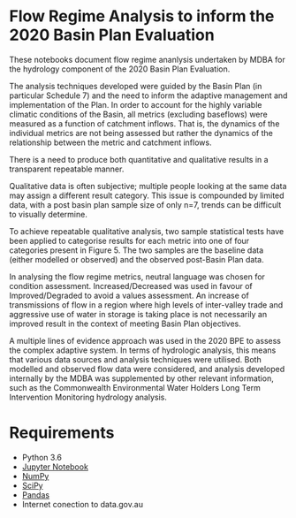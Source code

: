 # Flow Regime Analysis to inform the 2020 Basin Plan Evaluation

These notebooks document flow regime ananlysis undertaken by MDBA for the hydrology component of the 2020 Basin Plan Evaluation.

The analysis techniques developed were guided by the Basin Plan (in particular Schedule 7) and the need to inform the adaptive management and implementation of the Plan. In order to account for the highly variable climatic conditions of the Basin, all metrics (excluding baseflows) were measured as a function of catchment inflows. That is, the dynamics of the individual metrics are not being assessed but rather the dynamics of the relationship between the metric and catchment inflows.

There is a need to produce both quantitative and qualitative results in a transparent repeatable manner.  

Qualitative data is often subjective; multiple people looking at the same data may assign a different result category. This issue is compounded by limited data, with a post basin plan sample size of only n=7, trends can be difficult to visually determine.  

To achieve repeatable qualitative analysis, two sample statistical tests have been applied to categorise results for each metric into one of four categories present in Figure 5. The two samples are the baseline data (either modelled or observed) and the observed post-Basin Plan data.  

In analysing the flow regime metrics, neutral language was chosen for condition assessment. Increased/Decreased was used in favour of Improved/Degraded to avoid a values assessment. An increase of transmissions of flow in a region where high levels of inter-valley trade and aggressive use of water in storage is taking place is not necessarily an improved result in the context of meeting Basin Plan objectives.  

A multiple lines of evidence approach was used in the 2020 BPE to assess the complex adaptive system. In terms of hydrologic analysis, this means that various data sources and analysis techniques were utilised. Both modelled and observed flow data were considered, and analysis developed internally by the MDBA was supplemented by other relevant information, such as the Commonwealth Environmental Water Holders Long Term Intervention Monitoring hydrology analysis.


# Requirements 
 - Python 3.6
 - [Jupyter Notebook](https://jupyter.org/)
 - [NumPy](https://numpy.org/doc/stable/index.html)
 - [SciPy](https://scipy.org/scipylib/index.html)
 - [Pandas](https://pandas.pydata.org/)
 - Internet conection to data.gov.au
